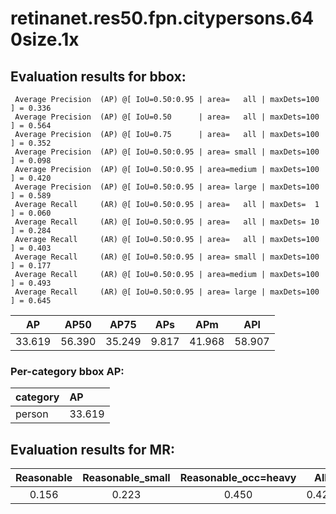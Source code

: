 # retinanet.res50.fpn.citypersons.640size.1x  

## Evaluation results for bbox:  

```  
 Average Precision  (AP) @[ IoU=0.50:0.95 | area=   all | maxDets=100 ] = 0.336
 Average Precision  (AP) @[ IoU=0.50      | area=   all | maxDets=100 ] = 0.564
 Average Precision  (AP) @[ IoU=0.75      | area=   all | maxDets=100 ] = 0.352
 Average Precision  (AP) @[ IoU=0.50:0.95 | area= small | maxDets=100 ] = 0.098
 Average Precision  (AP) @[ IoU=0.50:0.95 | area=medium | maxDets=100 ] = 0.420
 Average Precision  (AP) @[ IoU=0.50:0.95 | area= large | maxDets=100 ] = 0.589
 Average Recall     (AR) @[ IoU=0.50:0.95 | area=   all | maxDets=  1 ] = 0.060
 Average Recall     (AR) @[ IoU=0.50:0.95 | area=   all | maxDets= 10 ] = 0.284
 Average Recall     (AR) @[ IoU=0.50:0.95 | area=   all | maxDets=100 ] = 0.403
 Average Recall     (AR) @[ IoU=0.50:0.95 | area= small | maxDets=100 ] = 0.177
 Average Recall     (AR) @[ IoU=0.50:0.95 | area=medium | maxDets=100 ] = 0.493
 Average Recall     (AR) @[ IoU=0.50:0.95 | area= large | maxDets=100 ] = 0.645
```  
|   AP   |  AP50  |  AP75  |  APs  |  APm   |  APl   |  
|:------:|:------:|:------:|:-----:|:------:|:------:|  
| 33.619 | 56.390 | 35.249 | 9.817 | 41.968 | 58.907 |

### Per-category bbox AP:  

| category   | AP     |  
|:-----------|:-------|  
| person     | 33.619 |


## Evaluation results for MR:  

|  Reasonable  |  Reasonable_small  |  Reasonable_occ=heavy  |  All  |  
|:------------:|:------------------:|:----------------------:|:-----:|  
|    0.156     |       0.223        |         0.450          | 0.421 |
